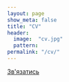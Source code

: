 ```yaml
---
layout: page
show_meta: false
title: "CV"
header:
  image:  "cv.jpg"
  pattern:  
permalink: "/cv/"
---
```


<a class="radius button small" href="{{ site.url }}{{ site.baseurl }}/contact/">Зв'язатись</a>
